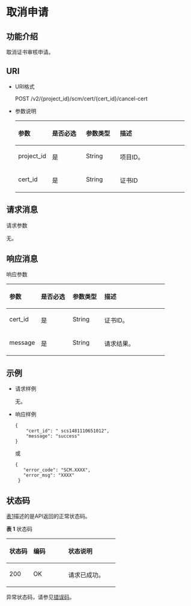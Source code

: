 # 取消申请<a name="scm_02_0024"></a>

## 功能介绍<a name="zh-cn_topic_0000001122898805_s1731a14fb0144c79bf0fa90c694f34f7"></a>

取消证书审核申请。

## URI<a name="zh-cn_topic_0000001122898805_se70c3e5518a04f60b06032524dddfef4"></a>

-   URI格式

    POST /v2/\{project\_id\}/scm/cert/\{cert\_id\}/cancel-cert

-   参数说明

    <a name="zh-cn_topic_0000001122898805_t982da1e0196d4ec1a28d1fbff2cc8191"></a>
    <table><thead align="left"><tr id="zh-cn_topic_0000001122898805_r6e963322c1e740d181726d2f0e91df5a"><th class="cellrowborder" valign="top" width="20%" id="mcps1.1.5.1.1"><p id="zh-cn_topic_0000001122898805_a3b5bbe5a7f644fd3a74cecbfb3f7ed60"><a name="zh-cn_topic_0000001122898805_a3b5bbe5a7f644fd3a74cecbfb3f7ed60"></a><a name="zh-cn_topic_0000001122898805_a3b5bbe5a7f644fd3a74cecbfb3f7ed60"></a>参数</p>
    </th>
    <th class="cellrowborder" valign="top" width="20%" id="mcps1.1.5.1.2"><p id="zh-cn_topic_0000001122898805_p3327428164216"><a name="zh-cn_topic_0000001122898805_p3327428164216"></a><a name="zh-cn_topic_0000001122898805_p3327428164216"></a>是否必选</p>
    </th>
    <th class="cellrowborder" valign="top" width="20%" id="mcps1.1.5.1.3"><p id="zh-cn_topic_0000001122898805_p75216256421"><a name="zh-cn_topic_0000001122898805_p75216256421"></a><a name="zh-cn_topic_0000001122898805_p75216256421"></a>参数类型</p>
    </th>
    <th class="cellrowborder" valign="top" width="40%" id="mcps1.1.5.1.4"><p id="zh-cn_topic_0000001122898805_a6bb6f1fe56a2454982832e8d56d354d8"><a name="zh-cn_topic_0000001122898805_a6bb6f1fe56a2454982832e8d56d354d8"></a><a name="zh-cn_topic_0000001122898805_a6bb6f1fe56a2454982832e8d56d354d8"></a>描述</p>
    </th>
    </tr>
    </thead>
    <tbody><tr id="zh-cn_topic_0000001122898805_r69bf37b65d3f446eab7b3f4d1b2fcec0"><td class="cellrowborder" valign="top" width="20%" headers="mcps1.1.5.1.1 "><p id="zh-cn_topic_0000001122898805_ae42d73592f58424ea93a11e52d2478dd"><a name="zh-cn_topic_0000001122898805_ae42d73592f58424ea93a11e52d2478dd"></a><a name="zh-cn_topic_0000001122898805_ae42d73592f58424ea93a11e52d2478dd"></a>project_id</p>
    </td>
    <td class="cellrowborder" valign="top" width="20%" headers="mcps1.1.5.1.2 "><p id="zh-cn_topic_0000001122898805_p63271828104215"><a name="zh-cn_topic_0000001122898805_p63271828104215"></a><a name="zh-cn_topic_0000001122898805_p63271828104215"></a>是</p>
    </td>
    <td class="cellrowborder" valign="top" width="20%" headers="mcps1.1.5.1.3 "><p id="zh-cn_topic_0000001122898805_p5521925154212"><a name="zh-cn_topic_0000001122898805_p5521925154212"></a><a name="zh-cn_topic_0000001122898805_p5521925154212"></a>String</p>
    </td>
    <td class="cellrowborder" valign="top" width="40%" headers="mcps1.1.5.1.4 "><p id="zh-cn_topic_0000001122898805_a1314869d2dc147b38461e037d622f7b4"><a name="zh-cn_topic_0000001122898805_a1314869d2dc147b38461e037d622f7b4"></a><a name="zh-cn_topic_0000001122898805_a1314869d2dc147b38461e037d622f7b4"></a>项目ID。</p>
    </td>
    </tr>
    <tr id="zh-cn_topic_0000001122898805_row1697343919"><td class="cellrowborder" valign="top" width="20%" headers="mcps1.1.5.1.1 "><p id="zh-cn_topic_0000001122898805_p14462193710913"><a name="zh-cn_topic_0000001122898805_p14462193710913"></a><a name="zh-cn_topic_0000001122898805_p14462193710913"></a>cert_id</p>
    </td>
    <td class="cellrowborder" valign="top" width="20%" headers="mcps1.1.5.1.2 "><p id="zh-cn_topic_0000001122898805_p1332815288423"><a name="zh-cn_topic_0000001122898805_p1332815288423"></a><a name="zh-cn_topic_0000001122898805_p1332815288423"></a>是</p>
    </td>
    <td class="cellrowborder" valign="top" width="20%" headers="mcps1.1.5.1.3 "><p id="zh-cn_topic_0000001122898805_p35211625124210"><a name="zh-cn_topic_0000001122898805_p35211625124210"></a><a name="zh-cn_topic_0000001122898805_p35211625124210"></a>String</p>
    </td>
    <td class="cellrowborder" valign="top" width="40%" headers="mcps1.1.5.1.4 "><p id="zh-cn_topic_0000001122898805_p94621837599"><a name="zh-cn_topic_0000001122898805_p94621837599"></a><a name="zh-cn_topic_0000001122898805_p94621837599"></a>证书ID</p>
    </td>
    </tr>
    </tbody>
    </table>


## 请求消息<a name="zh-cn_topic_0000001122898805_seb7b7901701247fab30a59b76f1c7f93"></a>

请求参数

无。

## 响应消息<a name="zh-cn_topic_0000001122898805_sfadd53a5f4714e8f87811818d62d0296"></a>

响应参数

<a name="zh-cn_topic_0000001122898805_t98d238e10953421e84a073707024c329"></a>
<table><thead align="left"><tr id="zh-cn_topic_0000001122898805_r144a2c52c5054c6d9243eb2ef3875a21"><th class="cellrowborder" valign="top" width="20%" id="mcps1.1.5.1.1"><p id="zh-cn_topic_0000001122898805_a9156e0b03f054d4e8547e0787f88a51b"><a name="zh-cn_topic_0000001122898805_a9156e0b03f054d4e8547e0787f88a51b"></a><a name="zh-cn_topic_0000001122898805_a9156e0b03f054d4e8547e0787f88a51b"></a>参数</p>
</th>
<th class="cellrowborder" valign="top" width="20%" id="mcps1.1.5.1.2"><p id="zh-cn_topic_0000001122898805_p461813419427"><a name="zh-cn_topic_0000001122898805_p461813419427"></a><a name="zh-cn_topic_0000001122898805_p461813419427"></a>是否必选</p>
</th>
<th class="cellrowborder" valign="top" width="20%" id="mcps1.1.5.1.3"><p id="zh-cn_topic_0000001122898805_p1836673154219"><a name="zh-cn_topic_0000001122898805_p1836673154219"></a><a name="zh-cn_topic_0000001122898805_p1836673154219"></a>参数类型</p>
</th>
<th class="cellrowborder" valign="top" width="40%" id="mcps1.1.5.1.4"><p id="zh-cn_topic_0000001122898805_a0097000016b14857972b7929bcaaa038"><a name="zh-cn_topic_0000001122898805_a0097000016b14857972b7929bcaaa038"></a><a name="zh-cn_topic_0000001122898805_a0097000016b14857972b7929bcaaa038"></a>描述</p>
</th>
</tr>
</thead>
<tbody><tr id="zh-cn_topic_0000001122898805_r3c4af7b36e9240d197ab56255e37b83c"><td class="cellrowborder" valign="top" width="20%" headers="mcps1.1.5.1.1 "><p id="zh-cn_topic_0000001122898805_p12771118101018"><a name="zh-cn_topic_0000001122898805_p12771118101018"></a><a name="zh-cn_topic_0000001122898805_p12771118101018"></a>cert_id</p>
</td>
<td class="cellrowborder" valign="top" width="20%" headers="mcps1.1.5.1.2 "><p id="zh-cn_topic_0000001122898805_p136186349428"><a name="zh-cn_topic_0000001122898805_p136186349428"></a><a name="zh-cn_topic_0000001122898805_p136186349428"></a>是</p>
</td>
<td class="cellrowborder" valign="top" width="20%" headers="mcps1.1.5.1.3 "><p id="zh-cn_topic_0000001122898805_p7366193117426"><a name="zh-cn_topic_0000001122898805_p7366193117426"></a><a name="zh-cn_topic_0000001122898805_p7366193117426"></a>String</p>
</td>
<td class="cellrowborder" valign="top" width="40%" headers="mcps1.1.5.1.4 "><p id="zh-cn_topic_0000001122898805_p77711218141014"><a name="zh-cn_topic_0000001122898805_p77711218141014"></a><a name="zh-cn_topic_0000001122898805_p77711218141014"></a>证书ID。</p>
</td>
</tr>
<tr id="zh-cn_topic_0000001122898805_rf212a916c502452a8e151eba2f118272"><td class="cellrowborder" valign="top" width="20%" headers="mcps1.1.5.1.1 "><p id="zh-cn_topic_0000001122898805_p1377101851011"><a name="zh-cn_topic_0000001122898805_p1377101851011"></a><a name="zh-cn_topic_0000001122898805_p1377101851011"></a>message</p>
</td>
<td class="cellrowborder" valign="top" width="20%" headers="mcps1.1.5.1.2 "><p id="zh-cn_topic_0000001122898805_p86186347427"><a name="zh-cn_topic_0000001122898805_p86186347427"></a><a name="zh-cn_topic_0000001122898805_p86186347427"></a>是</p>
</td>
<td class="cellrowborder" valign="top" width="20%" headers="mcps1.1.5.1.3 "><p id="zh-cn_topic_0000001122898805_p1366731124217"><a name="zh-cn_topic_0000001122898805_p1366731124217"></a><a name="zh-cn_topic_0000001122898805_p1366731124217"></a>String</p>
</td>
<td class="cellrowborder" valign="top" width="40%" headers="mcps1.1.5.1.4 "><p id="zh-cn_topic_0000001122898805_p077101812105"><a name="zh-cn_topic_0000001122898805_p077101812105"></a><a name="zh-cn_topic_0000001122898805_p077101812105"></a>请求结果。</p>
</td>
</tr>
</tbody>
</table>

## 示例<a name="zh-cn_topic_0000001122898805_section144011443913"></a>

-   请求样例

    无。

-   响应样例

    ```
    { 
        "cert_id": " scs1481110651012",
        "message": "success"
    }
    ```

    或

    ```
    { 
       "error_code": "SCM.XXXX",  
       "error_msg": "XXXX"   
     }
    ```


## 状态码<a name="zh-cn_topic_0000001122898805_section3454223421"></a>

[表1](#zh-cn_topic_0000001122898805_scm_02_0014_zh-cn_topic_0079615001_table20596071)描述的是API返回的正常状态码。

**表 1**  状态码

<a name="zh-cn_topic_0000001122898805_scm_02_0014_zh-cn_topic_0079615001_table20596071"></a>
<table><thead align="left"><tr id="zh-cn_topic_0000001122898805_scm_02_0014_zh-cn_topic_0079615001_row9746163"><th class="cellrowborder" valign="top" width="22%" id="mcps1.2.4.1.1"><p id="zh-cn_topic_0000001122898805_scm_02_0014_p57545694203043"><a name="zh-cn_topic_0000001122898805_scm_02_0014_p57545694203043"></a><a name="zh-cn_topic_0000001122898805_scm_02_0014_p57545694203043"></a>状态码</p>
</th>
<th class="cellrowborder" valign="top" width="32%" id="mcps1.2.4.1.2"><p id="zh-cn_topic_0000001122898805_scm_02_0014_p4531342288"><a name="zh-cn_topic_0000001122898805_scm_02_0014_p4531342288"></a><a name="zh-cn_topic_0000001122898805_scm_02_0014_p4531342288"></a>编码</p>
</th>
<th class="cellrowborder" valign="top" width="46%" id="mcps1.2.4.1.3"><p id="zh-cn_topic_0000001122898805_scm_02_0014_p30689603203043"><a name="zh-cn_topic_0000001122898805_scm_02_0014_p30689603203043"></a><a name="zh-cn_topic_0000001122898805_scm_02_0014_p30689603203043"></a>状态说明</p>
</th>
</tr>
</thead>
<tbody><tr id="zh-cn_topic_0000001122898805_scm_02_0014_zh-cn_topic_0079615001_row48621261"><td class="cellrowborder" valign="top" width="22%" headers="mcps1.2.4.1.1 "><p id="zh-cn_topic_0000001122898805_scm_02_0014_zh-cn_topic_0079615001_p46008046"><a name="zh-cn_topic_0000001122898805_scm_02_0014_zh-cn_topic_0079615001_p46008046"></a><a name="zh-cn_topic_0000001122898805_scm_02_0014_zh-cn_topic_0079615001_p46008046"></a>200</p>
</td>
<td class="cellrowborder" valign="top" width="32%" headers="mcps1.2.4.1.2 "><p id="zh-cn_topic_0000001122898805_scm_02_0014_p7538425819"><a name="zh-cn_topic_0000001122898805_scm_02_0014_p7538425819"></a><a name="zh-cn_topic_0000001122898805_scm_02_0014_p7538425819"></a>OK</p>
</td>
<td class="cellrowborder" valign="top" width="46%" headers="mcps1.2.4.1.3 "><p id="zh-cn_topic_0000001122898805_scm_02_0014_zh-cn_topic_0079615001_p35664277"><a name="zh-cn_topic_0000001122898805_scm_02_0014_zh-cn_topic_0079615001_p35664277"></a><a name="zh-cn_topic_0000001122898805_scm_02_0014_zh-cn_topic_0079615001_p35664277"></a>请求已成功。</p>
</td>
</tr>
</tbody>
</table>

异常状态码，请参见[错误码](https://support.huaweicloud.com/api-scm/ErrorCode.html)。

